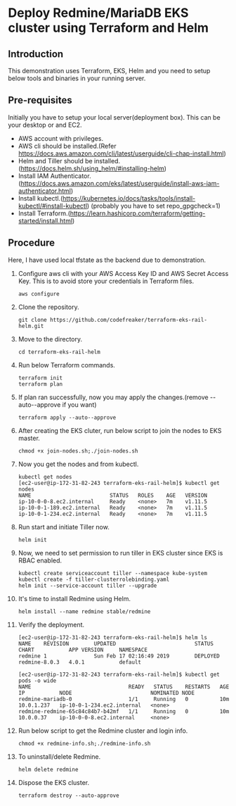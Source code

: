 # Deploy Redmine/MariaDB EKS cluster using Terraform and Helm
## Introduction
This demonstration uses Terraform, EKS, Helm and you need to setup below tools and binaries in your running server.
## Pre-requisites
Initially you have to setup your local server(deployment box). This can be your desktop or and EC2.

* AWS account with privileges. 
* AWS cli should be installed.(Refer https://docs.aws.amazon.com/cli/latest/userguide/cli-chap-install.html)
* Helm and Tiller should be installed. (https://docs.helm.sh/using_helm/#installing-helm)
* Install IAM Authenticator. (https://docs.aws.amazon.com/eks/latest/userguide/install-aws-iam-authenticator.html)
* Install kubectl.(https://kubernetes.io/docs/tasks/tools/install-kubectl/#install-kubectl) (probably you have to set repo_gpgcheck=1)
* Install Terraform.(https://learn.hashicorp.com/terraform/getting-started/install.html)

## Procedure
Here, I have used local tfstate as the backend due to demonstration.

1. Configure aws cli with your AWS Access Key ID and AWS Secret Access Key. This is to avoid store your credentials in Terraform files.
   ```
   aws configure     
   ```
2. Clone the repository.
   ```
   git clone https://github.com/codefreaker/terraform-eks-rail-helm.git
   ```
3. Move to the directory.
   ```
   cd terraform-eks-rail-helm
   ```
4. Run below Terraform commands.
   ``` 
   terraform init
   terraform plan 
   ```
5. If plan ran successfully, now you may apply the changes.(remove --auto--approve if you want)
   ```
   terraform apply --auto--approve
   ```
6. After creating the EKS cluter, run below script to join the nodes to EKS master.
   ```
   chmod +x join-nodes.sh;./join-nodes.sh
   ```
7. Now you get the nodes and from kubectl.
   ```
   kubectl get nodes
   [ec2-user@ip-172-31-82-243 terraform-eks-rail-helm]$ kubectl get nodes
   NAME                         STATUS   ROLES    AGE   VERSION
   ip-10-0-0-8.ec2.internal     Ready    <none>   7m    v1.11.5
   ip-10-0-1-189.ec2.internal   Ready    <none>   7m    v1.11.5
   ip-10-0-1-234.ec2.internal   Ready    <none>   7m    v1.11.5
   ```
      
8. Run start and initiate Tiller now.
   ```
   helm init
   ```
   
9. Now, we need to set permission to run tiller in EKS cluster since EKS is RBAC enabled.
   ```
   kubectl create serviceaccount tiller --namespace kube-system
   kubectl create -f tiller-clusterrolebinding.yaml
   helm init --service-account tiller --upgrade
   ```
10. It's time to install Redmine using Helm.
    ```
    helm install --name redmine stable/redmine
    ```
11. Verify the deployment.
    ```
    [ec2-user@ip-172-31-82-243 terraform-eks-rail-helm]$ helm ls
    NAME    REVISION        UPDATED                         STATUS          CHART           APP VERSION     NAMESPACE
    redmine 1               Sun Feb 17 02:16:49 2019        DEPLOYED        redmine-8.0.3   4.0.1           default
    ```
    ```
    [ec2-user@ip-172-31-82-243 terraform-eks-rail-helm]$ kubectl get pods -o wide
    NAME                               READY   STATUS    RESTARTS   AGE   IP           NODE                         NOMINATED NODE
    redmine-mariadb-0                  1/1     Running   0          10m   10.0.1.237   ip-10-0-1-234.ec2.internal   <none>
    redmine-redmine-65c84c84b7-b42mf   1/1     Running   0          10m   10.0.0.37    ip-10-0-0-8.ec2.internal     <none>
    ```  
12. Run below script to get the Redmine cluster and login info.
    ```
    chmod +x redmine-info.sh;./redmine-info.sh
    ```
13. To uninstall/delete Redmine.
    ```
    helm delete redmine
    ```
14. Dispose the EKS cluster.
    ```
    terraform destroy --auto-approve
    ```
